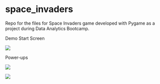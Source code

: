 # space_invaders
Repo for the files for Space Invaders game developed with Pygame as a project during Data Analytics Bootcamp.

Demo
Start Screen

![](https://media3.giphy.com/media/kZi2N2WySq5WthU1VP/giphy.gif)

Power-ups

![](https://media0.giphy.com/media/PmpoRkMGuJWgUqdUOF/giphy.gif)

![](https://media2.giphy.com/media/lqkOBtm8JSq3sIomhY/giphy.gif)
